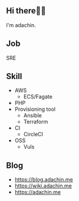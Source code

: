 ## Hi there🤷‍♂️

I'm adachin.

## Job

SRE

## Skill

- AWS
  - ECS/Fagate
- PHP
- Provisioning tool
  - Ansible
  - Terraform
- CI
  - CircleCI
- OSS
  - Vuls

## Blog
- https://blog.adachin.me
- https://wiki.adachin.me
- https://adachin.me
